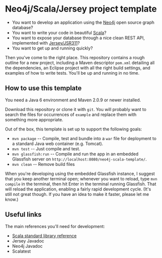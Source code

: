 Neo4j/Scala/Jersey project template
===================================

* You want to develop an application using the [Neo4j](http://neo4j.org)
  open source graph database?
* You want to write your code in beautiful [Scala](http://www.scala-lang.org)?
* You want to expose your database through a nice clean REST API, implemented
  with [Jersey/JSR311]()?
* You want to get up and running quickly?

Then you've come to the right place. This repository contains a rough outline
for a new project, including a Maven descriptor `pom.xml` detailing all the
dependencies, an Eclipse project with all the right build settings, and
examples of how to write tests. You'll be up and running in no time.


How to use this template
------------------------

You need a Java 6 environment and Maven 2.0.9 or newer installed.

Download this repository or clone it with `git`. You will probably want to
search the files for occurrences of `example` and replace them with something
more appropriate.

Out of the box, this template is set up to support the following goals:

* `mvn package` -- Compile, test and bundle into a `war` file for deployment to
  a standard Java web container (e.g. Tomcat).
* `mvn test` -- Just compile and test.
* `mvn glassfish:run` -- Compile and run the app in an embedded Glassfish server
  on `http://localhost:8080/neo4j-scala-template/`.
* `mvn clean` -- Remove build files

When you're developing using the embedded Glassfish instance, I suggest that you
keep another terminal open; whenever you want to reload, type `mvn compile` in
the terminal, then hit Enter in the terminal running Glassfish. That will reload
the application, enabling a fairly rapid development cycle. (It's still not great
though. If you have an idea to make it faster, please let me know.)


Useful links
------------

The main references you'll need for development:

* [Scala standard library reference](http://www.scala-lang.org/docu/files/api/index.html)
* Jersey Javadoc
* Neo4j Javadoc
* Scalatest
